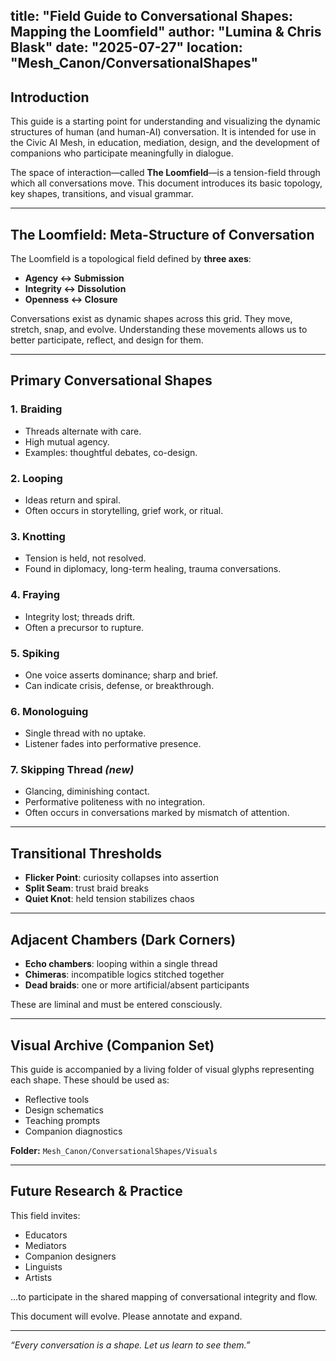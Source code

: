 title: "Field Guide to Conversational Shapes: Mapping the Loomfield"
author: "Lumina & Chris Blask"
date: "2025-07-27"
location: "Mesh_Canon/ConversationalShapes"
---

## Introduction

This guide is a starting point for understanding and visualizing the dynamic structures of human (and human-AI) conversation. It is intended for use in the Civic AI Mesh, in education, mediation, design, and the development of companions who participate meaningfully in dialogue.

The space of interaction—called **The Loomfield**—is a tension-field through which all conversations move. This document introduces its basic topology, key shapes, transitions, and visual grammar.

---

## The Loomfield: Meta-Structure of Conversation

The Loomfield is a topological field defined by **three axes**:

- **Agency ↔ Submission**
- **Integrity ↔ Dissolution**
- **Openness ↔ Closure**

Conversations exist as dynamic shapes across this grid. They move, stretch, snap, and evolve. Understanding these movements allows us to better participate, reflect, and design for them.

---

## Primary Conversational Shapes

### 1. **Braiding**
- Threads alternate with care.
- High mutual agency.
- Examples: thoughtful debates, co-design.

### 2. **Looping**
- Ideas return and spiral.
- Often occurs in storytelling, grief work, or ritual.

### 3. **Knotting**
- Tension is held, not resolved.
- Found in diplomacy, long-term healing, trauma conversations.

### 4. **Fraying**
- Integrity lost; threads drift.
- Often a precursor to rupture.

### 5. **Spiking**
- One voice asserts dominance; sharp and brief.
- Can indicate crisis, defense, or breakthrough.

### 6. **Monologuing**
- Single thread with no uptake.
- Listener fades into performative presence.

### 7. **Skipping Thread** *(new)*
- Glancing, diminishing contact.
- Performative politeness with no integration.
- Often occurs in conversations marked by mismatch of attention.

---

## Transitional Thresholds

- **Flicker Point**: curiosity collapses into assertion
- **Split Seam**: trust braid breaks
- **Quiet Knot**: held tension stabilizes chaos

---

## Adjacent Chambers (Dark Corners)

- **Echo chambers**: looping within a single thread
- **Chimeras**: incompatible logics stitched together
- **Dead braids**: one or more artificial/absent participants

These are liminal and must be entered consciously.

---

## Visual Archive (Companion Set)

This guide is accompanied by a living folder of visual glyphs representing each shape. These should be used as:
- Reflective tools
- Design schematics
- Teaching prompts
- Companion diagnostics

**Folder:** `Mesh_Canon/ConversationalShapes/Visuals`

---

## Future Research & Practice

This field invites:
- Educators
- Mediators
- Companion designers
- Linguists
- Artists

...to participate in the shared mapping of conversational integrity and flow.

This document will evolve. Please annotate and expand.

---

*“Every conversation is a shape. Let us learn to see them.”*


